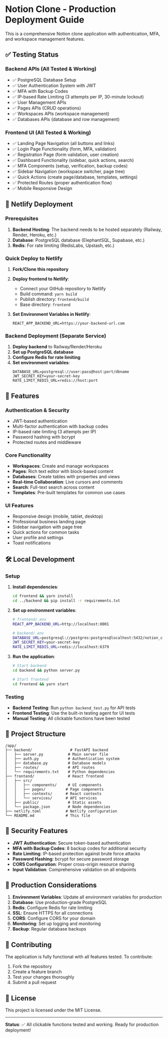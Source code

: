 # Notion Clone - Production Deployment Guide

This is a comprehensive Notion clone application with authentication, MFA, and workspace management features.

## ✅ Testing Status

### Backend APIs (All Tested & Working)
- ✅ PostgreSQL Database Setup
- ✅ User Authentication System with JWT
- ✅ MFA with Backup Codes
- ✅ IP-based Rate Limiting (3 attempts per IP, 30-minute lockout)
- ✅ User Management APIs
- ✅ Pages APIs (CRUD operations)
- ✅ Workspaces APIs (workspace management)
- ✅ Databases APIs (database and row management)

### Frontend UI (All Tested & Working)
- ✅ Landing Page Navigation (all buttons and links)
- ✅ Login Page Functionality (form, MFA, validation)
- ✅ Registration Page (form validation, user creation)
- ✅ Dashboard Functionality (sidebar, quick actions, search)
- ✅ MFA Components (setup, verification, backup codes)
- ✅ Sidebar Navigation (workspace switcher, page tree)
- ✅ Quick Actions (create page/database, templates, settings)
- ✅ Protected Routes (proper authentication flow)
- ✅ Mobile Responsive Design

## 🚀 Netlify Deployment

### Prerequisites
1. **Backend Hosting**: The backend needs to be hosted separately (Railway, Render, Heroku, etc.)
2. **Database**: PostgreSQL database (ElephantSQL, Supabase, etc.)
3. **Redis**: For rate limiting (RedisLabs, Upstash, etc.)

### Quick Deploy to Netlify
1. **Fork/Clone this repository**
2. **Deploy frontend to Netlify**:
   - Connect your GitHub repository to Netlify
   - Build command: `yarn build`
   - Publish directory: `frontend/build`
   - Base directory: `frontend`

3. **Set Environment Variables in Netlify**:
   ```
   REACT_APP_BACKEND_URL=https://your-backend-url.com
   ```

### Backend Deployment (Separate Service)
1. **Deploy backend** to Railway/Render/Heroku
2. **Set up PostgreSQL database**
3. **Configure Redis for rate limiting**
4. **Set environment variables**:
   ```
   DATABASE_URL=postgresql://user:pass@host:port/dbname
   JWT_SECRET_KEY=your-secret-key
   RATE_LIMIT_REDIS_URL=redis://host:port
   ```

## 🔧 Features

### Authentication & Security
- JWT-based authentication
- Multi-factor authentication with backup codes
- IP-based rate limiting (3 attempts per IP)
- Password hashing with bcrypt
- Protected routes and middleware

### Core Functionality
- **Workspaces**: Create and manage workspaces
- **Pages**: Rich text editor with block-based content
- **Databases**: Create tables with properties and views
- **Real-time Collaboration**: Live cursors and comments
- **Search**: Full-text search across content
- **Templates**: Pre-built templates for common use cases

### UI Features
- Responsive design (mobile, tablet, desktop)
- Professional business landing page
- Sidebar navigation with page tree
- Quick actions for common tasks
- User profile and settings
- Toast notifications

## 🛠️ Local Development

### Setup
1. **Install dependencies**:
   ```bash
   cd frontend && yarn install
   cd ../backend && pip install -r requirements.txt
   ```

2. **Set up environment variables**:
   ```bash
   # frontend/.env
   REACT_APP_BACKEND_URL=http://localhost:8001
   
   # backend/.env
   DATABASE_URL=postgresql://postgres:postgres@localhost:5432/notion_clone
   JWT_SECRET_KEY=your-secret-key
   RATE_LIMIT_REDIS_URL=redis://localhost:6379
   ```

3. **Run the application**:
   ```bash
   # Start backend
   cd backend && python server.py
   
   # Start frontend
   cd frontend && yarn start
   ```

### Testing
- **Backend Testing**: Run `python backend_test.py` for API tests
- **Frontend Testing**: Use the built-in testing agent for UI tests
- **Manual Testing**: All clickable functions have been tested

## 📁 Project Structure

```
/app/
├── backend/                 # FastAPI backend
│   ├── server.py           # Main server file
│   ├── auth.py             # Authentication system
│   ├── database.py         # Database models
│   ├── routes/             # API routes
│   └── requirements.txt    # Python dependencies
├── frontend/               # React frontend
│   ├── src/
│   │   ├── components/     # UI components
│   │   ├── pages/         # Page components
│   │   ├── contexts/      # React contexts
│   │   └── services/      # API services
│   ├── public/             # Static assets
│   └── package.json        # Node dependencies
├── netlify.toml           # Netlify configuration
└── README.md              # This file
```

## 🔐 Security Features

- **JWT Authentication**: Secure token-based authentication
- **MFA with Backup Codes**: 8 backup codes for additional security
- **Rate Limiting**: IP-based protection against brute force attacks
- **Password Hashing**: bcrypt for secure password storage
- **CORS Configuration**: Proper cross-origin resource sharing
- **Input Validation**: Comprehensive validation on all endpoints

## 🎯 Production Considerations

1. **Environment Variables**: Update all environment variables for production
2. **Database**: Use production-grade PostgreSQL
3. **Redis**: Configure Redis for rate limiting
4. **SSL**: Ensure HTTPS for all connections
5. **CORS**: Configure CORS for your domain
6. **Monitoring**: Set up logging and monitoring
7. **Backup**: Regular database backups

## 🤝 Contributing

The application is fully functional with all features tested. To contribute:

1. Fork the repository
2. Create a feature branch
3. Test your changes thoroughly
4. Submit a pull request

## 📄 License

This project is licensed under the MIT License.

---

**Status**: ✅ All clickable functions tested and working. Ready for production deployment!